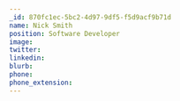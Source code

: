 ```yaml
---
_id: 870fc1ec-5bc2-4d97-9df5-f5d9acf9b71d
name: Nick Smith
position: Software Developer
image:
twitter:
linkedin:
blurb:
phone:
phone_extension:
---
```

